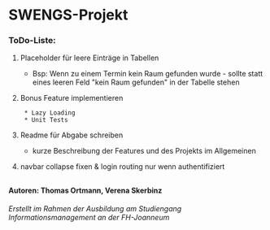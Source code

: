 # SWENGS-Projekt
### ToDo-Liste:
1. Placeholder für leere Einträge in Tabellen 
    * Bsp: Wenn zu einem Termin kein Raum gefunden wurde - sollte statt
    eines leeren Feld "kein Raum gefunden" in der Tabelle stehen
2. Bonus Feature implementieren
        
        * Lazy Loading        
        * Unit Tests
3. Readme für Abgabe schreiben
    * kurze Beschreibung der Features und des Projekts im Allgemeinen
    
4. navbar collapse fixen & login routing nur wenn authentifiziert
    
 
##    
#### Autoren: Thomas Ortmann, Verena Skerbinz
###### Erstellt im Rahmen der Ausbildung am Studiengang Informationsmanagement an der FH-Joanneum


